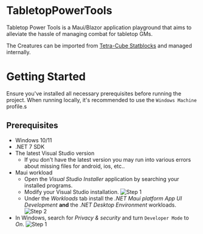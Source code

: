 # TabletopPowerTools

Tabletop Power Tools is a Maui/Blazor application playground that aims to alleviate the hassle of managing combat for tabletop GMs.

The Creatures can be imported from [Tetra-Cube Statblocks](https://tetra-cube.com/dnd/dnd-statblock.html) and managed internally.

# Getting Started

Ensure you've installed all necessary prerequisites before running the project. When running locally, it's recommended to use the `Windows Machine` profile.s 

## Prerequisites
- Windows 10/11
- .NET 7 SDK
- The latest Visual Studio version
  - If you don't have the latest version you may run into various errors about missing files for android, ios, etc..
- Maui workload
  - Open the _Visual Studio Installer_ application by searching your installed programs.
  - Modify your Visual Studio installation.
    ![Step 1](docs/vs-step1.png)
  - Under the _Workloads_ tab install the _.NET Maui platform App UI Development_ **and** the _.NET Desktop Environment_ workloads.
    ![Step 2](docs/vs-step2.png)
- In Windows, search for _Privacy & security_ and turn `Developer Mode` to _On_.
  ![Step 1](docs/privacy-step1.png)
